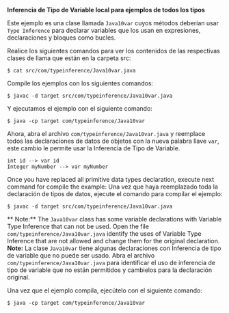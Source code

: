 **Inferencia de Tipo de Variable local para ejemplos de todos los tipos**

Este ejemplo es una clase llamada `Java10var` cuyos métodos deberían usar `Type Inference` para declarar variables que los usan en expresiones, declaraciones y bloques como bucles.

Realice los siguientes comandos para ver los contenidos de las respectivas clases de llama que están en la carpeta src:

    $ cat src/com/typeinference/Java10var.java

Compile los ejemplos con los siguientes comandos:

    $ javac -d target src/com/typeinference/Java10var.java 

Y ejecutamos el ejemplo con el siguiente comando:

    $ java -cp target com/typeinference/Java10var
    
Ahora, abra el archivo `com/typeinference/Java10var.java` y reemplace todos las declaraciones de datos de objetos con la nueva palabra llave `var`, este cambio le permite usar la Inferencia de Tipo de Variable.

    int id --> var id
    Integer myNumber --> var myNumber

Once you have replaced all primitive data types declaration, execute next command for compile the example:
Una vez que haya reemplazado toda la declaración de tipos de datos, ejecute el comando para compilar el ejemplo:

    $ javac -d target src/com/typeinference/Java10var.java 

** Note:** The `Java10var` class has some variable declarations with Variable Type Inference that can not be used.
Open the file `com/typeinference/Java10var.java` identify the uses of Variable Type Inference that are not allowed and change them for the original declaration.
**Note:** La clase `Java10var` tiene algunas declaraciones con Inferencia de tipo de variable que no puede ser usado.
Abra el archivo `com/typeinference/Java10var.java` para identificar el uso de inferencia de tipo de variable que no están permitidos y cambielos para la declaración original. 

Una vez que el ejemplo compila, ejecútelo con el siguiente comando:

    $ java -cp target com/typeinference/Java10var
